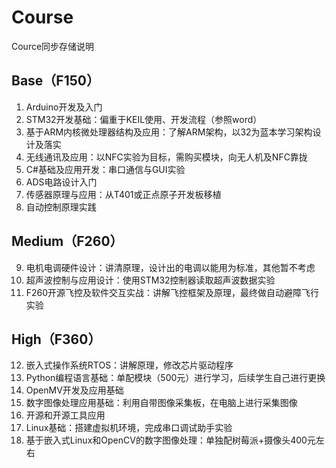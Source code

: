 # Course
Cource同步存储说明

## Base（F150）
1. Arduino开发及入门
2. STM32开发基础：偏重于KEIL使用、开发流程（参照word）
3. 基于ARM内核微处理器结构及应用：了解ARM架构，以32为蓝本学习架构设计及落实
4. 无线通讯及应用：以NFC实验为目标，需购买模块，向无人机及NFC靠拢
5. C#基础及应用开发：串口通信与GUI实验  
6. ADS电路设计入门
7. 传感器原理与应用：从T401或正点原子开发板移植
8. 自动控制原理实践

## Medium（F260）
9. 电机电调硬件设计：讲清原理，设计出的电调以能用为标准，其他暂不考虑
10. 超声波控制与应用设计：使用STM32控制器读取超声波数据实验
11. F260开源飞控及软件交互实战：讲解飞控框架及原理，最终做自动避障飞行实验

## High（F360）
12. 嵌入式操作系统RTOS：讲解原理，修改芯片驱动程序
13. Python编程语言基础：单配模块（500元）进行学习，后续学生自己进行更换
14. OpenMV开发及应用基础
15. 数字图像处理应用基础：利用自带图像采集板，在电脑上进行采集图像
16. 开源和开源工具应用
17. Linux基础：搭建虚拟机环境，完成串口调试助手实验
18. 基于嵌入式Linux和OpenCV的数字图像处理：单独配树莓派+摄像头400元左右

